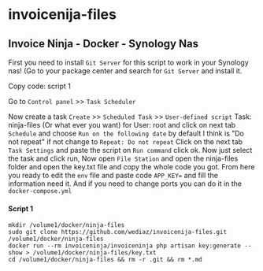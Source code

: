 # invoicenija-files
## Invoice Ninja - Docker - Synology Nas

First you need to install `Git Server` for this script to work in your Synology nas! (Go to your package center and search for `Git Server` and install it.

Copy code: script 1

Go to `Control panel` >> `Task Scheduler`

Now create a task `Create` >> `Scheduled Task` >> `User-defined script` Task: ninja-files (Or what ever you want) for User: root and click on next tab `Schedule` and choose `Run on the following date` by default I think is "Do not repeat" if not change to `Repeat: Do not repeat` Click on the next tab `Task Settings` and paste the script on `Run command` click ok. Now just select the task and click run, Now open `File Station` and open the ninja-files folder and open the key.txt file and copy the whole code you got. From here you ready to edit the `env` file and paste code `APP_KEY=` and fill the information need it. And if you need to change ports you can do it in the `docker-compose.yml`


 
#### Script 1
```
mkdir /volume1/docker/ninja-files
sudo git clone https://github.com/wediaz/invoicenija-files.git /volume1/docker/ninja-files
docker run --rm invoiceninja/invoiceninja php artisan key:generate --show > /volume1/docker/ninja-files/key.txt
cd /volume1/docker/ninja-files && rm -r .git && rm *.md
```
